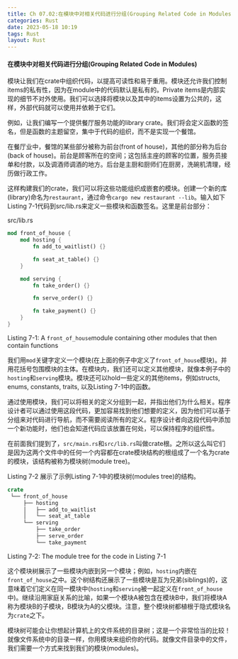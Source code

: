 ```yaml
---
title: Ch 07.02:在模块中对相关代码进行分组(Grouping Related Code in Modules)
categories: Rust
date: 2023-05-18 10:19
tags: Rust
layout: Rust
---
```

#### 在模块中对相关代码进行分组(Grouping Related Code in Modules)

模块让我们在crate中组织代码，以提高可读性和易于重用。模块还允许我们控制items的私有性，因为在module中的代码默认是私有的。Private items是内部实现的细节不对外使用。我们可以选择将模块以及其中的items设置为公共的，这样，外部代码就可以使用并依赖于它们。

例如，让我们编写一个提供餐厅服务功能的library crate。我们将会定义函数的签名，但是函数的主题留空，集中于代码的组织，而不是实现一个餐馆。

在餐厅业中，餐馆的某些部分被称为前台(front of house)，其他的部分称为后台(back of house)。前台是顾客所在的空间；这包括主座的顾客的位置，服务员接单和付款，以及调酒师调酒的地方。后台是主厨和厨师们在厨房，洗碗机清理，经历做行政工作。

这样构建我们的crate，我们可以将这些功能组织成嵌套的模块。创建一个新的库(library)命名为`restaurant`，通过命令`cargo new restaurant --lib`。输入如下Listing 7-1代码到src/lib.rs来定义一些模块和函数签名。这里是前台部分：

src/lib.rs

```rust
mod front_of_house {
    mod hosting {
        fn add_to_waitlist() {}

        fn seat_at_table() {}
    }

    mod serving {
        fn take_order() {}

        fn serve_order() {}

        fn take_payment() {}
    }
}
```

Listing 7-1: A `front_of_house`module containing other modules that then contain functions

我们用`mod`关键字定义一个模块(在上面的例子中定义了`front_of_house`模块)。并用花括号包围模块的主体。在模块内，我们还可以定义其他模块，就像本例子中的`hosting`和`serving`模块。模块还可以hold一些定义的其他items，例如structs, enums, constants, traits, 以及Listing 7-1中的函数。

通过使用模块，我们可以将相关的定义分组到一起，并指出他们为什么相关。程序设计者可以通过使用这段代码，更加容易找到他们想要的定义，因为他们可以基于分组来对代码进行导航，而不需要阅读所有的定义。程序设计者向这段代码中添加一个新功能时，他们也会知道代码应该放置在何处，可以保持程序的组织性。

在前面我们提到了，`src/main.rs`和`src/lib.rs`叫做crate根。之所以这么叫它们是因为这两个文件中的任何一个内容都在crate模块结构的根组成了一个名为crate的模块，该结构被称为模块树(module tree)。

Listing 7-2 展示了示例Listing 7-1中的模块树(modules tree)的结构。

```rust
crate
 └── front_of_house
     ├── hosting
     │   ├── add_to_waitlist
     │   └── seat_at_table
     └── serving
         ├── take_order
         ├── serve_order
         └── take_payment
```

Listing 7-2: The module tree for the code in Listing 7-1

这个模块树展示了一些模块内嵌到另一个模块；例如，`hosting`内嵌在`front_of_house`之中。这个树结构还展示了一些模块是互为兄弟(siblings)的，这意味着它们定义在同一模块中(`hosting`和`serving`被一起定义在`front_of_house`中)。继续沿用家庭关系的比喻，如果一个模块A被包含在模块B中，我们将模块A称为模块B的子模块，B模块为A的父模块。注意，整个模块树都植根于隐式模块名为`crate`之下。

模块树可能会让你想起计算机上的文件系统的目录树；这是一个非常恰当的比较！就像文件系统中的目录一样，你用模块来组织你的代码。就像文件目录中的文件，我们需要一个方式来找到我们的模块(modules)。